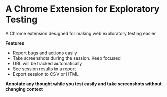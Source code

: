 # A Chrome Extension for Exploratory Testing

A Chrome extension designed for making web exploratory testing easier

**Features**

 - Report bugs and actions easily
 - Take screenshots during the session. Keep focused 
 - URL will be tracked automatically
 - See session results in a report
 - Export session to CSV or HTML


**Annotate any thought while you test easily and take screenshots without changing context**

